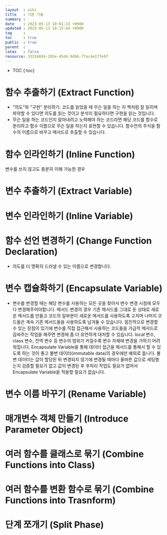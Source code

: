 ```yaml
---
layout  : wiki
title   : 기본 기술
summary : 
date    : 2023-05-13 10:01:33 +0900
updated : 2023-05-13 10:15:44 +0900
tag     : 
toc     : true
public  : true
parent  : 
latex   : false
resource: 333348d4-285e-45d4-9db6-77ac4e177e97
---
```

* TOC
{:toc}

# 함수 추출하기 (Extract Function)
* "의도"와 "구현" 분리하기. 코드를 읽었을 때 무슨 일을 하는 지 책처럼 잘 읽히며 파악할 수 있다면 의도를 읽는 것이고 분석이 필요하다면 구현을 읽는 것입니다.
* 무슨 일을 하는 코드인지 알아내려고 노력해야 하는 코드라면 해당 코드를 함수로 분리하고 함수 이름으로 무슨 일을 하는지 표현할 수 있습니다. 함수안의 주석을 함수의 이름으로 바꾸고 메서드로 추출할 수 있습니다.
# 함수 인라인하기 (Inline Function) 
변수를 쓰지 않고도 충분히 이해 가능한 경우 
# 변수 추출하기 (Extract Variable)
# 변수 인라인하기 (Inline Variable)
# 함수 선언 변경하기 (Change Function Declaration)
* 의도를 더 명확히 드러낼 수 있는 이름으로 변경합니다.
# 변수 캡슐화하기 (Encapsulate Variable)
* 변수를 변경할 때는 해당 변수를 사용하는 모든 곳을 찾아서 변수 변경 시점에 모두 다 변경해주어야합니다. 메서드 변경의 경우 기존 메서드를 그대로 둔 상태로 새로운 메서드를 만들고 코드의 일부분이 새로운 메서드를 사용하도록 고치며 나머지 코드들은 계속 기존 메서드들을 사용하도록 남겨둘 수 있습니다. 점진적으로 변경할 수 있는 장점이 있기에 변수를 직접 접근해서 사용하는 코드들을 가급적 메서드로 감싸주는 작업을 해주면 변경에 좀 더 유연하게 대처할 수 있습니다. local 변수, class 변수, 전역 변수 등 변수의 범위가 커질수록 변수 자체에 변경을 가하기 어려워집니다. Encapsulate Variable을 통해 데이터 접근을 메서드를 통해서 할 수 있도록 하는 것이 좋고 불변 데이터(immutable data)의 경우에만 예외로 둡니다. 불변 데이터는 값이 할당된 뒤 변경되지 않기에 변경될 때마다 올바른 값으로 세팅했는지 검증할 필요가 없고 값이 변경된 후 후처리 작업도 필요가 없어서 Encapsulate Variable을 적용할 필요가 없습니다.
# 변수 이름 바꾸기 (Rename Variable)
# 매개변수 객체 만들기 (Introduce Parameter Object)
# 여러 함수를 클래스로 묶기 (Combine Functions into Class)
# 여러 함수를 변환 함수로 묶기 (Combine Functions into Trasnform)
# 단계 쪼개기 (Split Phase)
